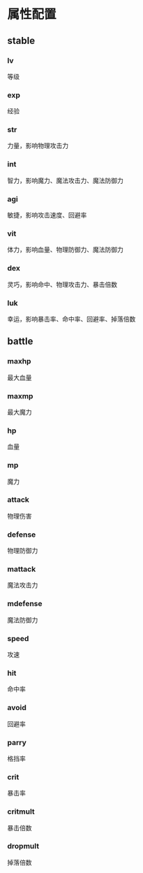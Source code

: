 # 属性配置

## stable
### lv
等级
### exp
经验
### str
力量，影响物理攻击力
### int
智力，影响魔力、魔法攻击力、魔法防御力
### agi
敏捷，影响攻击速度、回避率
### vit
体力，影响血量、物理防御力、魔法防御力
### dex
灵巧，影响命中、物理攻击力、暴击倍数
### luk
幸运，影响暴击率、命中率、回避率、掉落倍数

## battle
### maxhp
最大血量
### maxmp
最大魔力
### hp
血量
### mp
魔力
### attack
物理伤害
### defense
物理防御力
### mattack
魔法攻击力
### mdefense
魔法防御力
### speed
攻速
### hit
命中率
### avoid
回避率
### parry
格挡率
### crit
暴击率
### critmult
暴击倍数
### dropmult
掉落倍数

